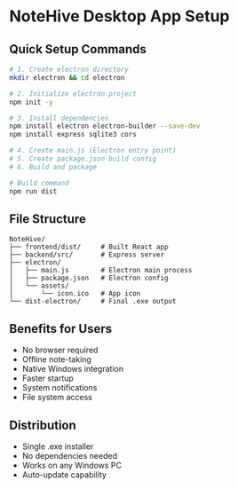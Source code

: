 # NoteHive Desktop App Setup

## Quick Setup Commands

```bash
# 1. Create electron directory
mkdir electron && cd electron

# 2. Initialize electron project
npm init -y

# 3. Install dependencies
npm install electron electron-builder --save-dev
npm install express sqlite3 cors

# 4. Create main.js (Electron entry point)
# 5. Create package.json build config
# 6. Build and package

# Build command
npm run dist
```

## File Structure
```
NoteHive/
├── frontend/dist/     # Built React app
├── backend/src/       # Express server
├── electron/
│   ├── main.js        # Electron main process
│   ├── package.json   # Electron config
│   └── assets/
│       └── icon.ico   # App icon
└── dist-electron/     # Final .exe output
```

## Benefits for Users
- No browser required
- Offline note-taking
- Native Windows integration
- Faster startup
- System notifications
- File system access

## Distribution
- Single .exe installer
- No dependencies needed
- Works on any Windows PC
- Auto-update capability
